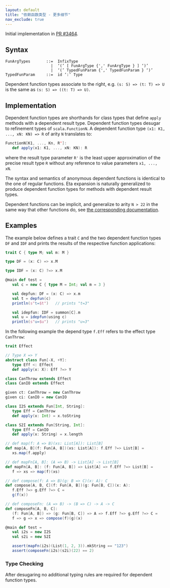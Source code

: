```yaml
---
layout: default
title: "依赖函数类型 - 更多细节"
nav_exclude: true
---
```


Initial implementation in [PR #3464](https://github.com/lampepfl/dotty/pull/3464).

## Syntax

```ebnf
FunArgTypes       ::=  InfixType
                    |  ‘(’ [ FunArgType {',' FunArgType } ] ‘)’
                    |  ‘(’ TypedFunParam {',' TypedFunParam } ‘)’
TypedFunParam     ::=  id ‘:’ Type
```

Dependent function types associate to the right, e.g.
`(s: S) => (t: T) => U` is the same as `(s: S) => ((t: T) => U)`.

## Implementation

Dependent function types are shorthands for class types that define `apply`
methods with a dependent result type. Dependent function types desugar to
refinement types of `scala.FunctionN`. A dependent function type
`(x1: K1, ..., xN: KN) => R` of arity `N` translates to:

```scala
FunctionN[K1, ..., Kn, R']:
   def apply(x1: K1, ..., xN: KN): R
```

where the result type parameter `R'` is the least upper approximation of the
precise result type `R` without any reference to value parameters `x1, ..., xN`.

The syntax and semantics of anonymous dependent functions is identical to the
one of regular functions. Eta expansion is naturally generalized to produce
dependent function types for methods with dependent result types.

Dependent functions can be implicit, and generalize to arity `N > 22` in the
same way that other functions do, see
[the corresponding documentation](../dropped-features/limit22.md).

## Examples

The example below defines a trait `C` and the two dependent function types
`DF` and `IDF` and prints the results of the respective function applications:

[depfuntype.scala]: https://github.com/lampepfl/dotty/blob/master/tests/pos/depfuntype.scala

```scala
trait C { type M; val m: M }

type DF = (x: C) => x.M

type IDF = (x: C) ?=> x.M

@main def test =
   val c = new C { type M = Int; val m = 3 }

   val depfun: DF = (x: C) => x.m
   val t = depfun(c)
   println(s"t=$t")   // prints "t=3"

   val idepfun: IDF = summon[C].m
   val u = idepfun(using c)
   println(s"u=$u")   // prints "u=3"

```

In the following example the depend type `f.Eff` refers to the effect type `CanThrow`:

[eff-dependent.scala]: https://github.com/lampepfl/dotty/blob/master/tests/run/eff-dependent.scala

```scala
trait Effect

// Type X => Y
abstract class Fun[-X, +Y]:
   type Eff <: Effect
   def apply(x: X): Eff ?=> Y

class CanThrow extends Effect
class CanIO extends Effect

given ct: CanThrow = new CanThrow
given ci: CanIO = new CanIO

class I2S extends Fun[Int, String]:
   type Eff = CanThrow
   def apply(x: Int) = x.toString

class S2I extends Fun[String, Int]:
   type Eff = CanIO
   def apply(x: String) = x.length

// def map(f: A => B)(xs: List[A]): List[B]
def map[A, B](f: Fun[A, B])(xs: List[A]): f.Eff ?=> List[B] =
   xs.map(f.apply)

// def mapFn[A, B]: (A => B) -> List[A] -> List[B]
def mapFn[A, B]: (f: Fun[A, B]) => List[A] => f.Eff ?=> List[B] =
   f => xs => map(f)(xs)

// def compose(f: A => B)(g: B => C)(x: A): C
def compose[A, B, C](f: Fun[A, B])(g: Fun[B, C])(x: A):
   f.Eff ?=> g.Eff ?=> C =
   g(f(x))

// def composeFn: (A => B) -> (B => C) -> A -> C
def composeFn[A, B, C]:
   (f: Fun[A, B]) => (g: Fun[B, C]) => A => f.Eff ?=> g.Eff ?=> C =
   f => g => x => compose(f)(g)(x)

@main def test =
   val i2s = new I2S
   val s2i = new S2I

   assert(mapFn(i2s)(List(1, 2, 3)).mkString == "123")
   assert(composeFn(i2s)(s2i)(22) == 2)
```

### Type Checking

After desugaring no additional typing rules are required for dependent function types.
